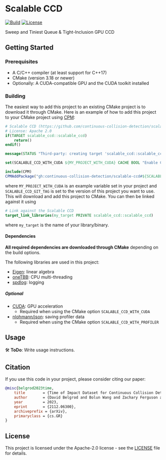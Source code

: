 # Scalable CCD

[![Build](https://github.com/ETSTribology/scalable-ccd/actions/workflows/continuous.yml/badge.svg)](https://github.com/ETSTribology/scalable-ccd/actions/workflows/continuous.yml)
[![License](https://img.shields.io/github/license/continuous-collision-detection/scalable-ccd.svg?color=blue)](https://github.com/continuous-collision-detection/scalable-ccd/blob/main/LICENSE)

Sweep and Tiniest Queue & Tight-Inclusion GPU CCD

## Getting Started

### Prerequisites

* A C/C++ compiler (at least support for C++17)
* CMake (version 3.18 or newer)
* Optionally: A CUDA-compatible GPU and the CUDA toolkit installed

### Building

The easiest way to add this project to an existing CMake project is to download it through CMake. Here is an example of how to add this project to your CMake project using [CPM](https://github.com/cpm-cmake/CPM.cmake):

```cmake
# Scalable CCD (https://github.com/continuous-collision-detection/scalable-ccd)
# License: Apache 2.0
if(TARGET scalable_ccd::scalable_ccd)
    return()
endif()

message(STATUS "Third-party: creating target 'scalable_ccd::scalable_ccd'")

set(SCALABLE_CCD_WITH_CUDA ${MY_PROJECT_WITH_CUDA} CACHE BOOL "Enable CUDA CCD" FORCE)

include(CPM)
CPMAddPackage("gh:continuous-collision-detection/scalable-ccd#${SCALABLE_CCD_GIT_TAG}")
```

where `MY_PROJECT_WITH_CUDA` is an example variable set in your project and  `SCALABLE_CCD_GIT_TAG` is set to the version of this project you want to use. This will download and add this project to CMake. You can then be linked against it using

```cmake
# Link against the Scalable CCD
target_link_libraries(my_target PRIVATE scalable_ccd::scalable_ccd)
```

where `my_target` is the name of your library/binary.

#### Dependencies

**All required dependencies are downloaded through CMake** depending on the build options.

The following libraries are used in this project:

* [Eigen](https://eigen.tuxfamily.org/): linear algebra
* [oneTBB](https://github.com/oneapi-src/oneTBB): CPU multi-threading
* [spdlog](https://github.com/gabime/spdlog): logging

##### Optional

* [CUDA](https://developer.nvidia.com/cuda-toolkit): GPU acceleration
	* Required when using the CMake option `SCALABLE_CCD_WITH_CUDA`
* [nlohmann/json](https://github.com/nlohmann/json): saving profiler data
    * Required when using the CMake option `SCALABLE_CCD_WITH_PROFILER`

## Usage

:hammer_and_wrench: **ToDo**: Write usage instructions.

## Citation

If you use this code in your project, please consider citing our paper:

```bibtex
@misc{belgrod2023time,
	title        = {Time of Impact Dataset for Continuous Collision Detection and a Scalable Conservative Algorithm},
	author       = {David Belgrod and Bolun Wang and Zachary Ferguson and Xin Zhao and Marco Attene and Daniele Panozzo and Teseo Schneider},
	year         = 2023,
	eprint       = {2112.06300},
	archiveprefix = {arXiv},
	primaryclass = {cs.GR}
}
```

## License

This project is licensed under the Apache-2.0 license - see the [LICENSE](https://github.com/continuous-collision-detection/scalable-ccd/blob/main/LICENSE) file for details.
